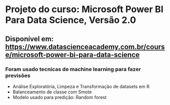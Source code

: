 # Projeto do curso: Microsoft Power BI Para Data Science, Versão 2.0

## Disponível em: https://www.datascienceacademy.com.br/course/microsoft-power-bi-para-data-science

### Foram usado tecnicas de machine learning para fazer previsões
- Análise Exploratória, Limpeza e Transformação de datasets em R
- Balanceamento de classe com Smote
- Modelo usado para predição: Random forest

 
